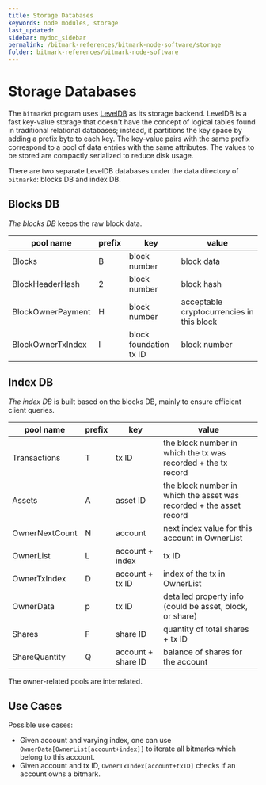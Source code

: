 ```yaml
---
title: Storage Databases
keywords: node modules, storage
last_updated: 
sidebar: mydoc_sidebar
permalink: /bitmark-references/bitmark-node-software/storage
folder: bitmark-references/bitmark-node-software
---
```


# Storage Databases

The `bitmarkd` program uses [LevelDB](https://github.com/google/leveldb) as its storage backend. LevelDB is a fast key-value storage that doesn't have the concept of logical tables found in traditional relational databases; instead, it partitions the key space by adding a prefix byte to each key. The key-value pairs with the same prefix correspond to a pool of data entries with the same attributes. The values to be stored are compactly serialized to reduce disk usage.

There are two separate LevelDB databases under the data directory of `bitmarkd`: blocks DB and index DB.

## Blocks DB

*The blocks DB* keeps the raw block data.

| pool name | prefix | key | value |
|-----------|--------|-----|-------|
| Blocks            | B | block number              | block data
| BlockHeaderHash   | 2 | block number              | block hash
| BlockOwnerPayment | H | block number              | acceptable cryptocurrencies in this block
| BlockOwnerTxIndex | I | block foundation tx ID    | block number

## Index DB

*The index DB* is built based on the blocks DB, mainly to ensure efficient client queries.

| pool name | prefix | key | value |
|-----------|--------|-----|-------|
| Transactions      | T | tx ID              | the block number in which the tx was recorded + the tx record
| Assets            | A | asset ID           | the block number in which the asset was recorded + the asset record
| OwnerNextCount    | N | account            | next index value for this account in OwnerList
| OwnerList         | L | account + index    | tx ID
| OwnerTxIndex      | D | account + tx ID    | index of the tx in OwnerList
| OwnerData         | p | tx ID              | detailed property info (could be asset, block, or share)
| Shares            | F | share ID           | quantity of total shares + tx ID
| ShareQuantity     | Q | account + share ID | balance of shares for the account

The owner-related pools are interrelated. 

## Use Cases

Possible use cases:
- Given account and varying index, one can use `OwnerData[OwnerList[account+index]]` to iterate all bitmarks which belong to this account.
- Given account and tx ID, `OwnerTxIndex[account+txID]` checks if an account owns a bitmark.
